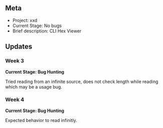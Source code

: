 ## Meta
* Project: xxd
* Current Stage: No bugs 
* Brief description: CLI Hex Viewer

## Updates


### Week 3

**Current Stage: Bug Hunting**

Tried reading from an infinite source, does not check length while reading which may be a usage bug.

### Week 4

**Current Stage: Bug Hunting**

Expected behavior to read infinitly.
